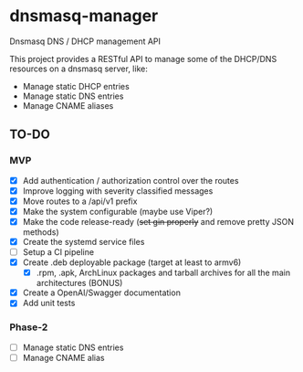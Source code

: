 # dnsmasq-manager

Dnsmasq DNS / DHCP management API

This project provides a RESTful API to manage some of the DHCP/DNS resources on a dnsmasq
server, like:

- Manage static DHCP entries
- Manage static DNS entries
- Manage CNAME aliases

## TO-DO

### MVP

- [x] Add authentication / authorization control over the routes
- [x] Improve logging with severity classified messages
- [x] Move routes to a /api/v1 prefix
- [x] Make the system configurable (maybe use Viper?)
- [x] Make the code release-ready (~~set gin properly~~ and remove pretty JSON methods)
- [x] Create the systemd service files
- [ ] Setup a CI pipeline
- [x] Create .deb deployable package (target at least to armv6)
    - [x] .rpm, .apk, ArchLinux packages and tarball archives for all the main architectures (BONUS)
- [x] Create a OpenAI/Swagger documentation
- [x] Add unit tests

### Phase-2

- [ ] Manage static DNS entries
- [ ] Manage CNAME alias

